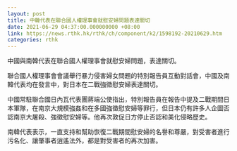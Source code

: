 ```yaml
---
layout: post
title: 中韓代表在聯合國人權理事會就慰安婦問題表達關切
date: 2021-06-29 04:37:00.000000000 +08:00
link: https://news.rthk.hk/rthk/ch/component/k2/1598192-20210629.htm
categories: rthk
---
```


中國與南韓代表在聯合國人權理事會就慰安婦問題，表達關切。

聯合國人權理事會會議舉行暴力侵害婦女問題的特別報告員互動對話會，中國及南韓代表均在發言中，對日本在二戰強徵慰安婦表達關切。

中國常駐聯合國日內瓦代表團蔣端公使指出，特別報告員在報告中提及二戰期間日本軍隊，在南京大規模強姦和在多國強徵慰安婦等罪行，但日本仍有許多人企圖否認南京大屠殺、強徵慰安婦等。他再次敦促日方停止否認和美化侵略歷史。

南韓代表表示，一直支持和幫助恢復二戰期間慰安婦的名譽和尊嚴，對受害者進行污名化、讓肇事者逍遙法外，都是對受害者的再次加害。
